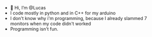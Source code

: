 - 👋 Hi, I’m @Lucas
- I code mostly in python and in C++ for my arduino
- I don't know why i'm programming, because I already slammed 7 monitors when my code didn't worked
- Programming isn't fun.


<!---
LucasVervoort/LucasVervoort is a ✨ special ✨ repository because its `README.md` (this file) appears on your GitHub profile.
You can click the Preview link to take a look at your changes.
--->
